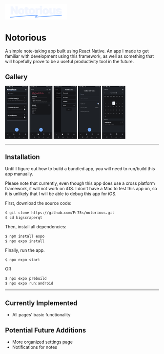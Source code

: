 <img src="assets/images/logo_dark.png" width="40%" title="Notorious Logo">

# Notorious

A simple note-taking app built using React Native. An app I made to get familiar with development using this framework, as well as something that will hopefully prove to be a useful productivity tool in the future.

## Gallery

<p float="left">
    <img src="assets/screenshots/screen_1.png" width="15%" />
    <img src="assets/screenshots/screen_2.png" width="15%" />
    <img src="assets/screenshots/screen_3.png" width="15%" />
    <img src="assets/screenshots/screen_4.png" width="15%" />
    <img src="assets/screenshots/screen_5.png" width="15%" />
</p>

***

## Installation

Until I figure out how to build a bundled app, you will need to run/build this app manually.

Please note that currently, even though this app does use a cross platform framework, it will not work on iOS. I don't have a Mac to test this app on, so it is unlikely that I will be able to debug this app for iOS.

First, download the source code:

```
$ git clone https://github.com/Fr75s/notorious.git
$ cd bigscraperqt
```

Then, install all dependencies:

```
$ npm install expo
$ npx expo install
```

Finally, run the app.

```
$ npx expo start
```

OR

```
$ npx expo prebuild
$ npx expo run:android
```

***

## Currently Implemented

- All pages' basic functionality

## Potential Future Additions

- More organized settings page
- Notifications for notes
